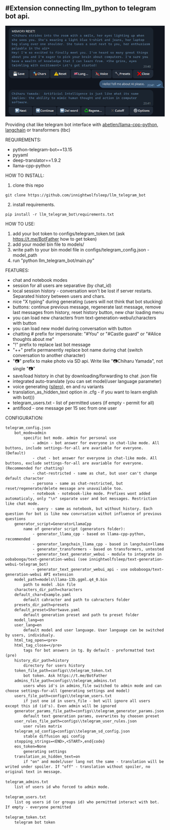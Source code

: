 #Extension connecting llm_python to telegram bot api.
-
![Image1](https://github.com/innightwolfsleep/storage/raw/main/textgen_telegram.PNG)

Providing chat like telegram bot interface with [abetlen/llama-cpp-python](https://github.com/abetlen/llama-cpp-python), [langchain](https://pypi.org/project/langchain/) or transformers (tbc) 

REQUIREMENTS:
- python-telegram-bot==13.15
- pyyaml
- deep-translator==1.9.2
- llama-cpp-python

HOW TO INSTALL:
1) clone this repo
```
git clone https://github.com/innightwolfsleep/llm_telegram_bot 
```
2) install requirements. 
```
pip install -r llm_telegram_bot\requirements.txt
```

HOW TO USE:
1) add your bot token to configs/telegram_token.txt (ask https://t.me/BotFather how to get token)
2) add your model bin file to models/
3) write path to your bin model file in configs/telegram_config.json - model_path
2) run "python llm_telegram_bot/main.py"

FEATURES:
- chat and notebook modes
- session for all users are separative (by chat_id)
- local session history - conversation won't be lost if server restarts. Separated history between users and chars.
- nice "X typing" during generating (users will not think that bot stucking)
- buttons: continue previous message, regenerate last message, remove last messages from history, reset history button, new char loading menu
- you can load new characters from text-generation-webui\characters with button
- you can load new model during conversation with button
- chatting # prefix for impersonate: "#You" or "#Castle guard" or "#Alice thoughts about me"
- "!" prefix to replace last bot message
- "++" prefix permanently replace bot name during chat (switch conversation to another character)
- "📷" prefix to make photo via SD api. Write like "📷Chiharu Yamada", not single "📷"
- save/load history in chat by downloading/forwarding to chat .json file
- integrated auto-translate (you can set model/user language parameter) 
- voice generating ([silero](https://github.com/snakers4/silero-models)), en and ru variants
- translation_as_hidden_text option in .cfg - if you want to learn english with bot)))
- telegram_users.txt - list of permitted users (if empty - permit for all)
- antiflood - one message per 15 sec from one user


CONFIGURATION:

```
telegram_config.json
    bot_mode=admin  
        specific bot mode. admin for personal use
            - admin - bot answer for everyone in chat-like mode. All buttons, include settings-for-all are avariable for everyone. (Default)
            - chat - bot answer for everyone in chat-like mode. All buttons, exclude settings-for-all are avariable for everyone. (Recommended for chatting)
            - chat-restricted - same as chat, but user can't change default character
            - persona - same as chat-restricted, but reset/regenerate/delete message are unavailable too. 
            - notebook - notebook-like mode. Prefixes wont added automaticaly, only "\n" separate user and bot messages. Restriction like chat mode.
            - query - same as notebook, but without history. Each question for bot is like new convrsation withot influence of previous questions
    generator_script=GeneratorLlamaCpp
        name of generator script (generators folder):
            - generator_llama_cpp - based on llama-cpp-python, recommended
            - generator_langchain_llama_cpp - based in langchain+llama
            - generator_transformers - based on transformers, untested
            - generator_text_generator_webui - module to integrate in oobabooga/text-generation-webui (see innightwolfsleep/text-generation-webui-telegram_bot)
            - generator_text_generator_webui_api - use oobabooga/text-generation-webui API extension
    model_path=models\llama-13b.ggml.q4_0.bin
        path to model .bin file
	characters_dir_path=characters
	default_char=Example.yaml
		default cahracter and path to cahracters folder
	presets_dir_path=presets
	default_preset=Shortwave.yaml
		default generation preset and path to preset folder
	model_lang=en
	user_lang=en
		default model and user language. User language can be switched by users, individualy.
	html_tag_open=<pre>
	html_tag_close=</pre>
		tags for bot answers in tg. By default - preformatted text (pre)
	history_dir_path=history
		directory for users history
	token_file_path=configs\\telegram_token.txt
		bot token. Ask https://t.me/BotFather
	admins_file_path=configs\\telegram_admins.txt
		users whos id's in admins_file switched to admin mode and can choose settings-for-all (generating settings and model)
	users_file_path=configs\\telegram_users.txt
		if just one id in users_file - bot will ignore all users except this id (id's). Even admin will be ignored
	generator_params_file_path=configs\\telegram_generator_params.json
	    default text generation params, overwrites by choosen preset 
	user_rules_file_path=configs\\telegram_user_rules.json
	    user rules matrix 
	telegram_sd_config=configs\\telegram_sd_config.json
	    stable diffusion api config
	stopping_strings=<END>,<START>,end{code}
	eos_token=None
		generating settings
	translation_as_hidden_text=on
		if "on" and model/user lang not the same - translation will be writed under spoiler. If "off" - translation without spoiler, no original text in message.

telegram_admins.txt
	list of users id who forced to admin mode. 

telegram_users.txt
	list og users id (or groups id) who permitted interact with bot. If empty - everyone permitted

telegram_token.txt
	telegram bot token

```
